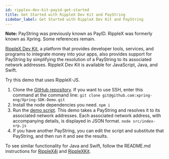 ```yaml
---
id: ripplex-dev-kit-payid-get-started
title: Get Started with RippleX Dev Kit and PayString
sidebar_label: Get Started with RippleX Dev Kit and PayString
---
```


**Note:** PayString was previously known as PayID. RippleX was formerly known as Xpring. Some references remain.

[RippleX Dev Kit](https://RippleX.io/docs/), a platform that provides developer tools, services, and programs to integrate money into your apps, also provides support for PayString by simplifying the resolution of a PayString to its associated network addresses. RippleX Dev Kit is available for JavaScript, Java, and Swift.

Try this demo that uses RippleX-JS.

1. Clone the [GitHub repository](https://github.com/xpring-eng/Xpring-SDK-Demo). If you want to use SSH, enter this command at the command line:
   `git clone git@github.com:xpring-eng/Xpring-SDK-Demo.git`
2. Install the node dependencies you need.
   `npm i`
3. Run the [demo script](https://github.com/xpring-eng/Xpring-SDK-Demo/blob/master/node/src/index-payid.js). This demo takes a PayString and resolves it to its associated network addresses. Each associated network address, with accompanying details, is displayed in JSON format.
   `node src/index-xrp.js`
4. If you have another PayString, you can edit the script and substitute that PayString, and then run it and see the results.

To see similar functionality for Java and Swift, follow the README.md instructions for [RippleX4j](https://github.com/xpring-eng/Xpring-SDK-Demo/tree/master/java) and [RippleXKit](https://github.com/xpring-eng/Xpring-SDK-Demo/tree/master/swift).
